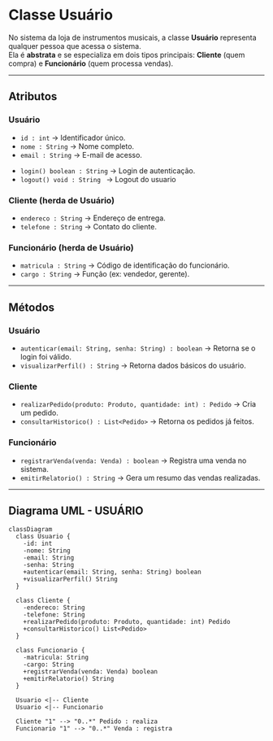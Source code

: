 # Classe Usuário

No sistema da loja de instrumentos musicais, a classe **Usuário** representa qualquer pessoa que acessa o sistema.  
Ela é **abstrata** e se especializa em dois tipos principais: **Cliente** (quem compra) e **Funcionário** (quem processa vendas).

---

## Atributos
### Usuário
- `id : int` → Identificador único.  
- `nome : String` → Nome completo.  
- `email : String` → E-mail de acesso.  
+ `login() boolean : String` → Login de autenticação.
+ `logout() void : String ` → Logout do usuario

### Cliente (herda de Usuário)
- `endereco : String` → Endereço de entrega.  
- `telefone : String` → Contato do cliente.  

### Funcionário (herda de Usuário)
- `matricula : String` → Código de identificação do funcionário.  
- `cargo : String` → Função (ex: vendedor, gerente).  

---

## Métodos
### Usuário
- `autenticar(email: String, senha: String) : boolean` → Retorna se o login foi válido.  
- `visualizarPerfil() : String` → Retorna dados básicos do usuário.  

### Cliente
- `realizarPedido(produto: Produto, quantidade: int) : Pedido` → Cria um pedido.  
- `consultarHistorico() : List<Pedido>` → Retorna os pedidos já feitos.  

### Funcionário
- `registrarVenda(venda: Venda) : boolean` → Registra uma venda no sistema.  
- `emitirRelatorio() : String` → Gera um resumo das vendas realizadas.  

---

## Diagrama UML - USUÁRIO

```mermaid
classDiagram
  class Usuario {
    -id: int
    -nome: String
    -email: String
    -senha: String
    +autenticar(email: String, senha: String) boolean
    +visualizarPerfil() String
  }

  class Cliente {
    -endereco: String
    -telefone: String
    +realizarPedido(produto: Produto, quantidade: int) Pedido
    +consultarHistorico() List<Pedido>
  }

  class Funcionario {
    -matricula: String
    -cargo: String
    +registrarVenda(venda: Venda) boolean
    +emitirRelatorio() String
  }

  Usuario <|-- Cliente
  Usuario <|-- Funcionario

  Cliente "1" --> "0..*" Pedido : realiza
  Funcionario "1" --> "0..*" Venda : registra

